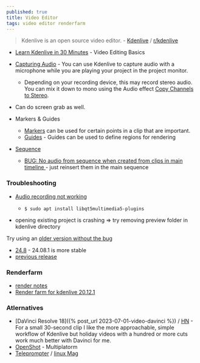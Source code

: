 ```yaml
---
published: true
title: Video Editor
tags: video editor renderfarm
---
```

> Kdenlive is an open source video editor. - [Kdenlive](https://kdenlive.org/en/features/) / [ r/kdenlive ](https://www.reddit.com/r/kdenlive/)

- [Learn Kdenlive in 30 Minutes](https://www.youtube.com/watch?v=zYD0b8LpiQA) - Video Editing Basics

- [Capturing Audio](https://docs.kdenlive.org/en/project_and_asset_management/capturing_audio.html) - You can use Kdenlive to capture audio with a microphone while you are playing your project in the project monitor.
	- Depending on your recording device, this may record stereo audio. You can mix it down to mono using the Audio effect [Copy Channels to Stereo](https://docs.kdenlive.org/en/effects_and_filters/audio_effects/channels/copy_channels_to_stereo.html).

- Can do screen grab as well.

- Markers & Guides
	- [Markers](https://docs.kdenlive.org/en/cutting_and_assembling/markers.html) can be used for certain points in a clip that are important.
    - [Guides](https://docs.kdenlive.org/en/cutting_and_assembling/guides.html#guides) - Guides can be used to define regions for rendering
    
- [Sequence](https://www.youtube.com/watch?v=fWaGG8xY51M)
	- [BUG: No audio from sequence when created from clips in main timeline ](https://www.reddit.com/r/kdenlive/comments/1b2pifa/bug_no_audio_from_sequence_when_created_from/) - just reinsert them in the main sequence

### Troubleshooting
- [Audio recording not working ](https://www.reddit.com/r/kdenlive/comments/gy4pi8/audio_recording_not_working/)
	- `$ sudo apt install libqt5multimedia5-plugins`
    
    
- opening existing project is crashing
=> try removing preview folder in kdenlive directory

Try using an [older version without the bug](https://www.reddit.com/r/kdenlive/comments/1gilu7a/kdenlive_always_crashes_while_opening_a_project/)
- [24.8](https://download.kde.org/stable/kdenlive/24.08/linux/) - 24.08.1 is more stable
- [previous release](https://download.kde.org/Attic/kdenlive/)

### Renderfarm
- [render notes](https://gist.github.com/glilco/952a54520ec3dc93394c4c80e1d44a2e)
- [Render farm for kdenlive 20.12.1 ](https://www.reddit.com/r/kdenlive/comments/l1ucks/render_farm_for_kdenlive_20121/)

### Atlernatives
- [DaVinci Resolve 18]({% post_url 2023-07-01-video-davinci %}) / [HN](https://news.ycombinator.com/item?id=31142560) - For a small 30-second clip I like the more approachable, simple workflow of Kdenlive but holiday videos with a hundred or more cuts work much better with Davinci for me.
- [OpenShot](https://www.openshot.org/) - Multiplatorm
- [Teleprompter](https://imaginary.tech/teleprompter/) / [linux Mag](https://www.linux-magazine.com/Issues/2020/237/Imaginary-Teleprompter)
